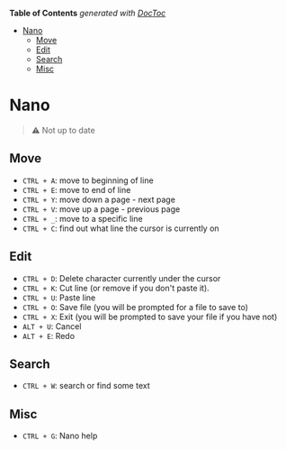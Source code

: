 <!-- START doctoc generated TOC please keep comment here to allow auto update -->
<!-- DON'T EDIT THIS SECTION, INSTEAD RE-RUN doctoc TO UPDATE -->
**Table of Contents**  *generated with [DocToc](https://github.com/thlorenz/doctoc)*

- [Nano](#nano)
  - [Move](#move)
  - [Edit](#edit)
  - [Search](#search)
  - [Misc](#misc)

<!-- END doctoc generated TOC please keep comment here to allow auto update -->

# Nano


> :warning: Not up to date


Move
------

- `CTRL + A`: move to beginning of line
- `CTRL + E`: move to end of line
- `CTRL + Y`: move down a page - next page
- `CTRL + V`: move up a page - previous page
- `CTRL + _`: move to a specific line
- `CTRL + C`: find out what line the cursor is currently on

Edit
------

- `CTRL + D`: Delete character currently under the cursor
- `CTRL + K`: Cut line (or remove if you don't paste it).
- `CTRL + U`: Paste line
- `CTRL + O`: Save file (you will be prompted for a file to save to)
- `CTRL + X`: Exit (you will be prompted to save your file if you have not)
- `ALT + U`: Cancel
- `ALT + E`: Redo

Search
------

- `CTRL + W`: search or find some text

Misc
------

- `CTRL + G`: Nano help
